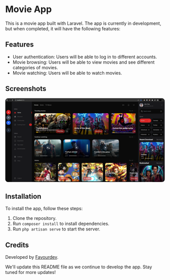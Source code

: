 # Movie App

This is a movie app built with Laravel. The app is currently in development, but when completed, it will have the following features:

## Features
- User authentication: Users will be able to log in to different accounts.
- Movie browsing: Users will be able to view movies and see different categories of movies.
- Movie watching: Users will be able to watch movies.

## Screenshots
![Screenshot of the Ui](Movieapp-Ui.png)
## Installation
To install the app, follow these steps:

1. Clone the repository.
2. Run `composer install` to install dependencies.
3. Run `php artisan serve` to start the server.

## Credits
Developed by [Favourdev](https://github.com/Favourdev1).

We'll update this README file as we continue to develop the app. Stay tuned for more updates!